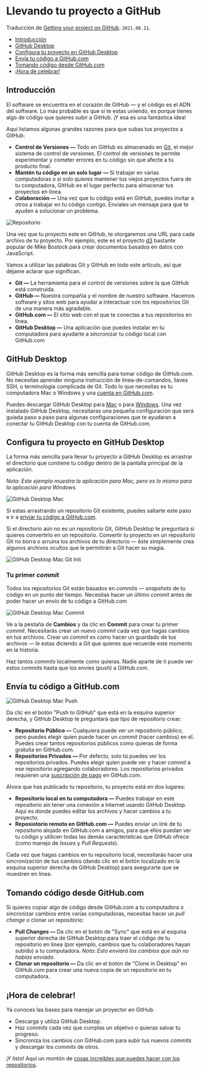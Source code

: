 Llevando tu proyecto a GitHub
=============================

Traducción de [Getting your project on GitHub][desktop_EN]. `2021.08.11`.

[desktop_EN]: http://guides.github.com/overviews/desktop/

  - [Introducción](#introducción)
  - [GitHub Desktop](#github-desktop)
  - [Configura tu proyecto en GitHub Desktop](#configura-tu-proyecto-en-github-desktop)
  - [Envía tu código a GitHub.com](#envía-tu-código-a-githubcom)
  - [Tomando código desde GitHub.com](#tomando-código-desde-githubcom)
  - [¡Hora de celebrar!](#hora-de-celebrar)


## Introducción ##

El software se encuentra en el corazón de GitHub — y el código es el ADN del software. Lo más probable es que si te estas uniendo, es porque tienes algo de código que quieres subir a GitHub. ¡Y esa es una fantástica idea!

Aquí listamos algunas grandes razones para que subas tus proyectos a GitHub:

  - **Control de Versiones —** Todo en GitHub es almacenado en [Git][], el mejor sistema de control de versiones. El control de versiones te permite experimentar y cometer errores en tu código sin que afecte a tu producto final.
  - **Mantén tu código en un solo lugar —** Si trabajar en varias computadoras o si solo quieres mantener tus viejos proyectos fuera de tu computadora, GitHub es el lugar perfecto para almacenar tus proyectos en línea.
  - **Colaboración —** Una vez que tu código está en GitHub, puedes invitar a otros a trabajar en tu código contigo. Envíales un mensaje para que te ayuden a solucionar un problema.

![Repositorio](http://guides.github.com/overviews/desktop/repository.png)

[Git]: http://git-scm.com/

Una vez que tu proyecto este en GitHub, te otorgaremos una URL para cada archivo de tu proyecto. Por ejemplo, este es el proyecto [d3][] bastante popular de Mike Bostock para crear documentos basados en datos con JavaScript.

[d3]: https://github.com/mbostock/d3

Vamos a utilizar las palabras Git y GitHub en todo este articulo, así que déjame aclarar que significan.

  - **Git —** La herramienta para el control de versiones sobre la que GitHub está construida.
  - **GitHub —** Nuestra compañía y el nombre de nuestro software. Hacemos software y sitos web para ayudar a interactuar con los repositorios Git de una manera más agradable.
  - **GitHub.com —** El sitio web con el que te conectas a tus repositorios en línea.
  - **GitHub Desktop —** Una aplicación que puedes instalar en tu computadora para ayudarte a sincronizar tu código local con GitHub.com


## GitHub Desktop ##

GitHub Desktop es la forma más sencilla para tomar código de GitHub.com. No necesitas aprender ninguna instrucción de linea-de-comandos, llaves SSH, o terminología complicada de Git. Todo lo que necesitas es tu computadora Mac o Windows y una [cuenta en GitHub.com][cuenta_GitHub].

[cuenta_GitHub]: https://github.com/join

Puedes descargar GitHub Desktop para [Mac][GitHub_Mac] o para [Windows][GitHub_Windows]. Una vez instalado GitHub Desktop, necesitaras una pequeña configuración que será guiada paso a paso para algunas configuraciones que te ayudaran a conectar tu GitHub Desktop con tu cuenta de GitHub.com.

[GitHub_Mac]:     http://mac.github.com/
[GitHub_Windows]: http://windows.github.com/

## Configura tu proyecto en GitHub Desktop ##

La forma más sencilla para llevar tu proyecto a GitHub Desktop es arrastrar el directorio que contiene tu código dentro de la pantalla principal de la aplicación.

_Nota: Este ejemplo muestra la aplicación para Mac, pero es lo mismo para la aplicación para Windows._

![GitHub Desktop Mac](http://guides.github.com/overviews/desktop/mac-dragndrop.jpg)

Si estas arrastrando un repositorio Git existente, puedes saltarte este paso e ir a [enviar tu código a GitHub.com](#envía-tu-código-a-githubcom).

Si el directorio aún no es un repositorio Git, GitHub Desktop te preguntará si quieres convertirlo en un repositorio. Convertir tu proyecto en un repositorio Git no borra o arruina los archivos de tu directorio — éste simplemente crea algunos archivos ocultos que le permitirán a Git hacer su magia.

![GitHub Desktop Mac Git Init](http://guides.github.com/overviews/desktop/mac-gitinit.jpg)

### Tu primer _commit_ ###

Todos los repositorios Git están basados en _commits_ — _snapshots_ de tu código en un punto del tiempo. Necesitas hacer un último _commit_ antes de poder hacer un envío de tu código a GitHub.com

![GitHub Desktop Mac Commit](http://guides.github.com/overviews/desktop/mac-commit.jpg)

Ve a la pestaña de **Cambios** y da clic en **Commit** para crear tu primer _commit_. Necesitarás crear un nuevo _commit_ cada vez que hagas cambios en tus archivos. Crear un _commit_ es como hacer un guardado de tus archivos — le estas diciendo a Git que quieres que recuerde este momento en la historia.

Haz tantos _commits_ localmente como quieras. Nadie aparte de ti puede ver estos _commits_ hasta que los envíes (_push_) a GitHub.com.


## Envía tu código a GitHub.com ##

![GitHub Desktop Mac Push](http://guides.github.com/overviews/desktop/mac-push.jpg)

Da clic en el botón "Push to GitHub" que está en la esquina superior derecha, y GitHub Desktop te preguntará que tipo de repositorio crear:

  - **Repositorio Público —** Cualquiera puede ver un repositorio público, pero puedes elegir quien puede hacer un _commit_ (hacer cambios) en él. Puedes crear tantos repositorios públicos como quieras de forma gratuita en GitHub.com.
  - **Repositorios Privados —** Por defecto, solo tú puedes ver los repositorios privados. Puedes elegir quien puede ver y hacer _commit_ a ese repositorio agregando colaboradores. Los repositorios privados requieren una [suscripción de pago][cuenta_de_pago_GitHub] en GitHub.com.

[cuenta_de_pago_GitHub]: https://github.com/settings/billing

Ahora que has publicado tu repositorio, tu proyecto está en dos lugares:

  - **Repositorio local en tu computadora —** Puedes trabajar en este repositorio sin tener una conexión a Internet usando GitHub Desktop. Aquí es donde puedes editar los archivos y hacer cambios a tu proyecto.
  - **Reposiotorio remoto en GitHub.com —** Puedes enviar un link de tu repositorio alojado en GitHub.com a amigos, para que ellos puedan ver tu código y utilicen todas las demás características que GitHub ofrece (como manejo de _Issues_ y _Pull Requests_).

Cada vez que hagas cambios en tu repositorio local, necesitarás hacer una sincronización de tus cambios (dando clic en el botón localizado en la esquina superior derecha de GitHub Desktop) para asegurarte que se muestren en línea.


## Tomando código desde GitHub.com ##

Si quieres copiar algo de código desde GitHub.com a tu computadora o sincronizar cambios entre varias computadoras, necesitas hacer un _pull change_ o clonar un repositorio:

  - **Pull Changes —** Da clic en el botón de "Sync" que está en al esquina superior derecha de GitHub Desktop para traer el código de tu repositorio en línea (por ejemplo, cambios que tu colaboradores hayan subido) a tu computadora. _Nota: Esto enviará los cambios que aún no habías enviado_.
  - **Clonar un repositorio —** Da clic en el botón de "Clone in Desktop" en GitHub.com para crear una nueva copia de un repositorio en tu computadora.


## ¡Hora de celebrar! ##

Ya conoces las bases para manejar un proyector en GitHub.

  - Descarga y utiliza GitHub Desktop.
  - Haz _commits_ cada vez que cumplas un objetivo o quieras salvar tu progreso.
  - Sincroniza los cambios con GitHub.com para subir tus nuevos _commits_ y descargar los _commits_ de otros.

¡Y listo! Aquí un montón de [cosas increíbles que puedes hacer con los repositorios][GitHub_features].

[GitHub_features]: https://github.com/features
